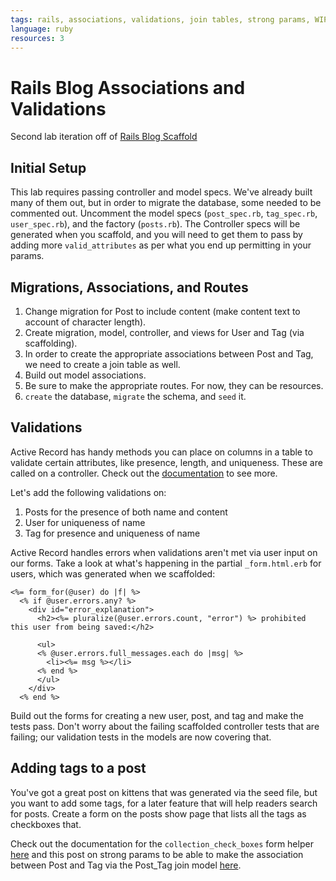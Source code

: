 ```yaml
---
tags: rails, associations, validations, join tables, strong params, WIP
language: ruby
resources: 3
---
```


# Rails Blog Associations and Validations

Second lab iteration off of [Rails Blog Scaffold](https://github.com/flatiron-school-curriculum/rails-blog-scaffold/tree/master)

## Initial Setup

This lab requires passing controller and model specs. We've already built many of them out, but in order to migrate the database, some needed to be commented out. Uncomment the model specs (`post_spec.rb`, `tag_spec.rb`, `user_spec.rb`), and the factory (`posts.rb`). The Controller specs will be generated when you scaffold, and you will need to get them to pass by adding more `valid_attributes` as per what you end up permitting in your params.

## Migrations, Associations, and Routes

1. Change migration for Post to include content (make content text to account of character length).
2. Create migration, model, controller, and views for User and Tag (via scaffolding).
3. In order to create the appropriate associations between Post and Tag, we need to create a join table as well.
4. Build out model associations.
5. Be sure to make the appropriate routes. For now, they can be resources.
6. `create` the database, `migrate` the schema, and `seed` it.

## Validations

Active Record has handy methods you can place on columns in a table to validate certain attributes, like presence, length, and uniqueness. These are called on a controller. Check out the [documentation](http://guides.rubyonrails.org/active_record_validations.html) to see more.

Let's add the following validations on:

1. Posts for the presence of both name and content
2. User for uniqueness of name
3. Tag for presence and uniqueness of name

Active Record handles errors when validations aren't met via user input on our forms. Take a look at what's happening in the partial `_form.html.erb` for users, which was generated when we scaffolded:

```
<%= form_for(@user) do |f| %>
  <% if @user.errors.any? %>
    <div id="error_explanation">
      <h2><%= pluralize(@user.errors.count, "error") %> prohibited this user from being saved:</h2>

      <ul>
      <% @user.errors.full_messages.each do |msg| %>
        <li><%= msg %></li>
      <% end %>
      </ul>
    </div>
  <% end %>
```

Build out the forms for creating a new user, post, and tag and make the tests pass. Don't worry about the failing scaffolded controller tests that are failing; our validation tests in the models are now covering that.

## Adding tags to a post

You've got a great post on kittens that was generated via the seed file, but you want to add some tags, for a later feature that will help readers search for posts. Create a form on the posts show page that lists all the tags as checkboxes that.

Check out the documentation for the `collection_check_boxes` form helper [here](http://edgeapi.rubyonrails.org/classes/ActionView/Helpers/FormBuilder.html#method-i-collection_check_boxes) and this post on strong params to be able to make the association between Post and Tag via the Post_Tag join model [here](http://stackoverflow.com/questions/16549382/how-to-permit-an-array-with-strong-parameters).
